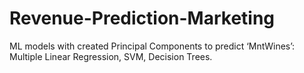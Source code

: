# Revenue-Prediction-Marketing
ML models with created Principal Components to predict ‘MntWines’: Multiple Linear Regression, SVM, Decision Trees.
